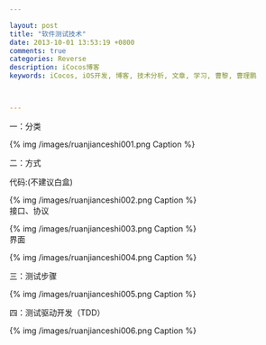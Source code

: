 ```yaml
---

layout: post
title: "软件测试技术"
date: 2013-10-01 13:53:19 +0800
comments: true
categories: Reverse
description: iCocos博客
keywords: iCocos, iOS开发, 博客, 技术分析, 文章, 学习, 曹黎, 曹理鹏



--- 
```


一：分类



{% img /images/ruanjianceshi001.png Caption %}  

<!--more-->


二：方式

代码:(不建议白盒)

{% img /images/ruanjianceshi002.png Caption %}  
接口、协议

{% img /images/ruanjianceshi003.png Caption %}  
界面

{% img /images/ruanjianceshi004.png Caption %}  

三：测试步骤

{% img /images/ruanjianceshi005.png Caption %}  

四：测试驱动开发（TDD）


{% img /images/ruanjianceshi006.png Caption %}  
